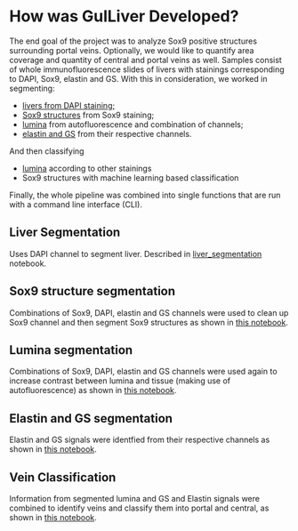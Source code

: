 # How was GulLiver Developed?

The end goal of the project was to analyze Sox9 positive structures surrounding portal veins.
Optionally, we would like to quantify area coverage and quantity of central and portal veins as well.
Samples consist of whole immunofluorescence slides of livers with stainings corresponding to DAPI, Sox9, elastin and GS.
With this in consideration, we worked in segmenting:

- [livers from DAPI staining;](#liver-segmentation)
- [Sox9 structures](#sox9-structure-segmentation) from Sox9 staining;
- [lumina](#lumina-segmentation) from autofluorescence and combination of channels;
- [elastin and GS](#elastin-and-gs-segmentation) from their respective channels.

And then classifying
- [lumina](#vein-classification) according to other stainings
- Sox9 structures with machine learning based classification

Finally, the whole pipeline was combined into single functions that are run with a command line interface (CLI).


## Liver Segmentation

Uses DAPI channel to segment liver. Described in [liver_segmentation](https://github.com/acorbat/gulliver/blob/main/notebooks/liver_segmentation.ipynb) notebook.


## Sox9 structure segmentation

Combinations of Sox9, DAPI, elastin and GS channels were used to clean up Sox9 channel and then segment Sox9 structures as shown in [this notebook](https://github.com/acorbat/gulliver/blob/main/notebooks/bile_duct_segmentation.ipynb).


## Lumina segmentation

Combinations of Sox9, DAPI, elastin and GS channels were used again to increase contrast between lumina and tissue (making use of autofluorescence) as shown in [this notebook](https://github.com/acorbat/gulliver/blob/main/notebooks/bile_duct_segmentation.ipynb).


## Elastin and GS segmentation

Elastin and GS signals were identfied from their respective channels as shown in [this notebook](https://github.com/acorbat/gulliver/blob/main/notebooks/vein_classification.ipynb).


## Vein Classification

Information from segmented lumina and GS and Elastin signals were combined to identify veins and classify them into portal and central, as shown in [this notebook](https://github.com/acorbat/gulliver/blob/main/notebooks/vein_classification.ipynb).
